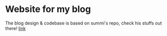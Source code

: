 # Website for my blog 

The blog design & codebase is based on summi's repo, check his stuffs out there! [link](https://github.com/sumitdotml/website)

